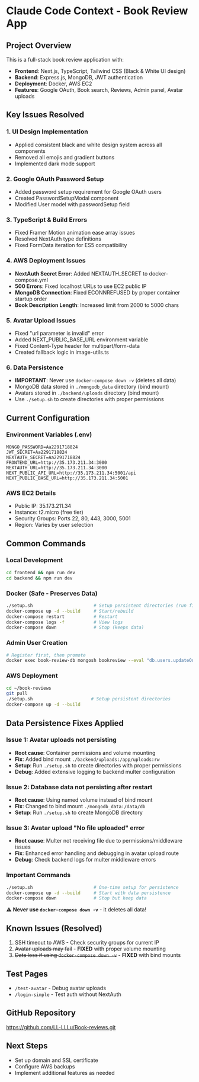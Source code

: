 # Claude Code Context - Book Review App

## Project Overview
This is a full-stack book review application with:
- **Frontend**: Next.js, TypeScript, Tailwind CSS (Black & White UI design)
- **Backend**: Express.js, MongoDB, JWT authentication
- **Deployment**: Docker, AWS EC2
- **Features**: Google OAuth, Book search, Reviews, Admin panel, Avatar uploads

## Key Issues Resolved

### 1. UI Design Implementation
- Applied consistent black and white design system across all components
- Removed all emojis and gradient buttons
- Implemented dark mode support

### 2. Google OAuth Password Setup
- Added password setup requirement for Google OAuth users
- Created PasswordSetupModal component
- Modified User model with passwordSetup field

### 3. TypeScript & Build Errors
- Fixed Framer Motion animation ease array issues
- Resolved NextAuth type definitions
- Fixed FormData iteration for ES5 compatibility

### 4. AWS Deployment Issues
- **NextAuth Secret Error**: Added NEXTAUTH_SECRET to docker-compose.yml
- **500 Errors**: Fixed localhost URLs to use EC2 public IP
- **MongoDB Connection**: Fixed ECONNREFUSED by proper container startup order
- **Book Description Length**: Increased limit from 2000 to 5000 chars

### 5. Avatar Upload Issues
- Fixed "url parameter is invalid" error
- Added NEXT_PUBLIC_BASE_URL environment variable
- Fixed Content-Type header for multipart/form-data
- Created fallback logic in image-utils.ts

### 6. Data Persistence
- **IMPORTANT**: Never use `docker-compose down -v` (deletes all data)
- MongoDB data stored in `./mongodb_data` directory (bind mount)
- Avatars stored in `./backend/uploads` directory (bind mount)
- Use `./setup.sh` to create directories with proper permissions

## Current Configuration

### Environment Variables (.env)
```
MONGO_PASSWORD=Aa2291718824
JWT_SECRET=Aa2291718824
NEXTAUTH_SECRET=Aa2291718824
FRONTEND_URL=http://35.173.211.34:3000
NEXTAUTH_URL=http://35.173.211.34:3000
NEXT_PUBLIC_API_URL=http://35.173.211.34:5001/api
NEXT_PUBLIC_BASE_URL=http://35.173.211.34:5001
```

### AWS EC2 Details
- Public IP: 35.173.211.34
- Instance: t2.micro (free tier)
- Security Groups: Ports 22, 80, 443, 3000, 5001
- Region: Varies by user selection

## Common Commands

### Local Development
```bash
cd frontend && npm run dev
cd backend && npm run dev
```

### Docker (Safe - Preserves Data)
```bash
./setup.sh                       # Setup persistent directories (run first time)
docker-compose up -d --build     # Start/rebuild
docker-compose restart           # Restart
docker-compose logs -f           # View logs
docker-compose down              # Stop (keeps data)
```

### Admin User Creation
```bash
# Register first, then promote
docker exec book-review-db mongosh bookreview --eval "db.users.updateOne({email: 'admin@example.com'}, {\$set: {role: 'admin'}})"
```

### AWS Deployment
```bash
cd ~/book-reviews
git pull
./setup.sh                      # Setup persistent directories
docker-compose up -d --build
```

## Data Persistence Fixes Applied

### Issue 1: Avatar uploads not persisting
- **Root cause**: Container permissions and volume mounting
- **Fix**: Added bind mount `./backend/uploads:/app/uploads:rw`
- **Setup**: Run `./setup.sh` to create directories with proper permissions
- **Debug**: Added extensive logging to backend multer configuration

### Issue 2: Database data not persisting after restart
- **Root cause**: Using named volume instead of bind mount
- **Fix**: Changed to bind mount `./mongodb_data:/data/db`
- **Setup**: Run `./setup.sh` to create MongoDB directory

### Issue 3: Avatar upload "No file uploaded" error
- **Root cause**: Multer not receiving file due to permissions/middleware issues
- **Fix**: Enhanced error handling and debugging in avatar upload route
- **Debug**: Check backend logs for multer middleware errors

### Important Commands
```bash
./setup.sh                       # One-time setup for persistence
docker-compose up -d --build     # Start with data persistence
docker-compose down              # Stop but keep data
```

⚠️ **Never use `docker-compose down -v`** - it deletes all data!

## Known Issues (Resolved)
1. SSH timeout to AWS - Check security groups for current IP
2. ~~Avatar uploads may fail~~ - **FIXED** with proper volume mounting
3. ~~Data loss if using `docker-compose down -v`~~ - **FIXED** with bind mounts

## Test Pages
- `/test-avatar` - Debug avatar uploads
- `/login-simple` - Test auth without NextAuth

## GitHub Repository
https://github.com/LL-LLLu/Book-reviews.git

## Next Steps
- Set up domain and SSL certificate
- Configure AWS backups
- Implement additional features as needed
